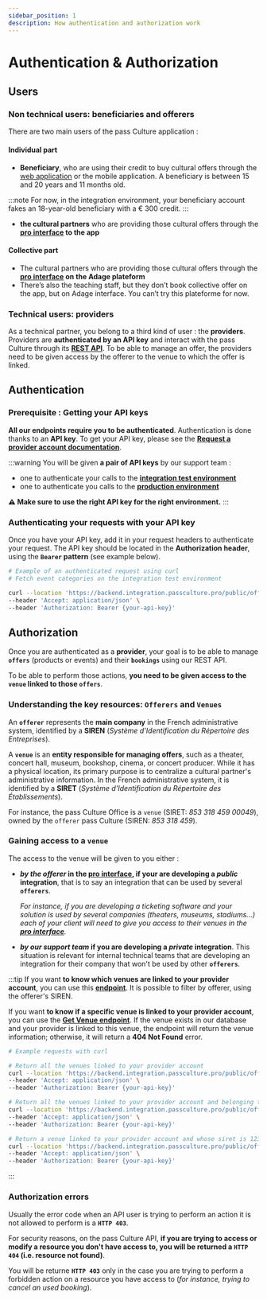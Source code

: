```yaml
---
sidebar_position: 1
description: How authentication and authorization work
---
```


# Authentication & Authorization

## Users

### Non technical users: beneficiaries and offerers

There are two main users of the pass Culture application :

#### Individual part

* **Beneficiary**, who are using their credit to buy cultural offers through the [web application](https://passculture.app/accueil) or the mobile application. A beneficiary is between 15 and 20 years and 11 months old.

:::note
For now, in the integration environment, your beneficiary account fakes an 18-year-old beneficiary with a € 300 credit.
:::

* **the cultural partners** who are providing those cultural offers through the **[pro interface](https://passculture.pro/) to the app**

#### Collective part

* The cultural partners who are providing those cultural offers through the **[pro interface](https://passculture.pro/) on the Adage plateform**
* There’s also the teaching staff, but they don’t book collective offer on the app, but on Adage interface. You can’t try this plateforme for now.

### Technical users: providers

As a technical partner, you belong to a third kind of user : the **providers**. Providers are **authenticated by an API key** and interact with the pass Culture through its **[REST API](/rest-api/)**.
To be able to manage an offer, the providers need to be given access by the offerer to the venue to which the offer is linked.

## Authentication

### Prerequisite : Getting your API keys

**All our endpoints require you to be authenticated**. Authentication is done thanks to an **API key**. To get your API key, please see the **[Request a provider account documentation](/docs/mandatory-steps/request-a-provider-account)**.

:::warning
You will be given **a pair of API keys** by our support team :
- one to authenticate your calls to the **[integration test environment](https://backend.integration.passculture.pro)**
- one to authenticate you calls to the **[production environment](https://backend.passculture.app)**

**⚠️ Make sure to use the right API key for the right environment.**
:::

### Authenticating your requests with your API key

Once you have your API key, add it in your request headers to authenticate your request. The API key should be located in the **Authorization header**, using the **`Bearer` pattern** (see example below).

```bash
# Example of an authenticated request using curl
# Fetch event categories on the integration test environment

curl --location 'https://backend.integration.passculture.pro/public/offers/v1/events/categories' \
--header 'Accept: application/json' \
--header 'Authorization: Bearer {your-api-key}'
```


## Authorization

Once you are authenticated as a **provider**, your goal is to be able to manage **`offers`** (products or events) and their **`bookings`** using our REST API.

To be able to perform those actions, **you need to be given access to the `venue` linked to those `offers`**.

### Understanding the key resources: `Offerers` and `Venues`

An **`offerer`** represents the **main company** in the French administrative system, identified by a **SIREN** (_Système d'Identification du Répertoire des Entreprises_).

A **`venue`** is an **entity responsible for managing offers**, such as a theater, concert hall, museum, bookshop, cinema, or concert producer. While it has a physical location, its primary purpose is to centralize a cultural partner's administrative information. In the French administrative system, it is identified by a **SIRET** (_Système d'Identification du Répertoire des Établissements_).

For instance, the pass Culture Office is a `venue` (SIRET: *853 318 459 00049*), owned by the `offerer` pass Culture (SIREN: *853 318 459*).

### Gaining access to a `venue`

The access to the venue will be given to you either :

- **_by the offerer_ in the [pro interface](https://passculture.pro/), if your are developing a _public_ integration**, that is to say an integration that can be used by several **`offerers`**.
  
  _For instance, if you are developing a ticketing software and your solution is used by several companies (theaters, museums, stadiums...) each of your client will need to give you access to their venues in the **[pro interface](https://passculture.pro/)**._
- **_by our support team_ if you are developing a _private_ integration**. This situation is relevant for internal technical teams that are developing an integration for their company that won't be used by other **`offerers`**.

:::tip
If you want **to know which venues are linked to your provider account**, you can use this **[endpoint](/rest-api/#tag/Venues/operation/GetOffererVenues)**. It is possible to filter by offerer, using the offerer's SIREN.

If you want **to know if a specific venue is linked to your provider account**, you can use the [**Get Venue endpoint**](/rest-api#tag/Venues/operation/GetVenueBySiret). 
If the venue exists in our database and your provider is linked to this venue, the endpoint will return the venue information; otherwise, it will return a **404 Not Found** error.


```bash
# Example requests with curl

# Return all the venues linked to your provider account
curl --location 'https://backend.integration.passculture.pro/public/offers/v1/offerer_venues' \
--header 'Accept: application/json' \
--header 'Authorization: Bearer {your-api-key}'

# Return all the venues linked to your provider account and belonging to the offerer whose siren is 123456789
curl --location 'https://backend.integration.passculture.pro/public/offers/v1/offerer_venues?siren=123456789' \
--header 'Accept: application/json' \
--header 'Authorization: Bearer {your-api-key}'

# Return a venue linked to your provider account and whose siret is 12345678900001
curl --location 'https://backend.integration.passculture.pro/public/offers/v1/venues/12345678900001' \
--header 'Accept: application/json' \
--header 'Authorization: Bearer {your-api-key}'
```
:::

### Authorization errors

Usually the error code when an API user is trying to perform an action it is not allowed to perform is a **`HTTP 403`**. 

For security reasons, on the pass Culture API, **if you are trying to access or modify a resource you don't have access to, you will be returned a `HTTP 404` (i.e. resource not found)**.

You will be returne **`HTTP 403`** only in the case you are trying to perform a forbidden action on a resource you have access to (_for instance, trying to cancel an used booking_).
